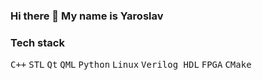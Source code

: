 ### Hi there 👋 My name is Yaroslav

### Tech stack
<kbd>C++</kbd> <kbd>STL</kbd> <kbd>Qt</kbd> <kbd>QML</kbd> <kbd>Python</kbd> <kbd>Linux</kbd> <kbd>Verilog HDL</kbd> <kbd>FPGA</kbd> <kbd>CMake</kbd>

<!--
**YaKho/YaKho** is a ✨ _special_ ✨ repository because its `README.md` (this file) appears on your GitHub profile.

Here are some ideas to get you started:

- 🔭 I’m currently working on ...
- 🌱 I’m currently learning ...
- 👯 I’m looking to collaborate on ...
- 🤔 I’m looking for help with ...
- 💬 Ask me about ...
- 📫 How to reach me: ...
- 😄 Pronouns: ...
- ⚡ Fun fact: ...
-->
